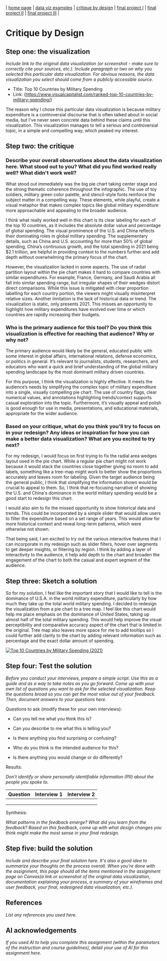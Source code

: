| [home page](https://cmustudent.github.io/tswd-portfolio-templates/) | [data viz examples](dataviz-examples) | [critique by design](critique-by-design) | [final project I](final-project-part-one) | [final project II](final-project-part-two) | [final project III](final-project-part-three) |

# Critique by Design

## Step one: the visualization

_Include link to the original data visualization (or screenshot - make sure to correctly cite your sources, etc.).  Include paragraph or two on why you selected this particular data visualization.  For obvious reasons, the data visualization you select should come from a publicly accessible source._

- Title: Top 10 Countries by Military Spending 
- Link: (https://www.visualcapitalist.com/ranked-top-10-countries-by-military-spending/)

The reason why I chose this particular data visualization is because military expenditure is a controversial discourse that is often talked about in social media, but I've never seen concrete data behind these claims until this visualization. This visualization manages to tell a serious and controversial topic, in a simple and compelling way, which peaked my interest.

## Step two: the critique

### Describe your overall observations about the data visualization here.  What stood out to you?  What did you find worked really well?  What didn't work well?

What stood out immediately was the big pie chart taking center stage and the strong thematic coherence throughout the infographic. The use of toy soldiers, military green color palette, and stencil-style fonts reinforce the subject matter in a compelling way. These elements, while playful, create a visual metaphor that makes complex topics like global military expenditure more approachable and appealing to the broader audience.

I think what really worked well in this chart is its clear labeling for each of the top 10 countries, as it includes the absolute dollar value and percentage of global spending. The visual prominence of the U.S. and China reflects their dominating roles in global military spending. The supplementary details, such as China and U.S. accounting for more than 50% of global spending, China’s continuous growth, and the total spending in 2021 being $2.1 trillion, are helpful in providing context to the numbers further and add depth without overwhelming the primary focus of the chart.

However, the visualization lacked in some aspects. The use of radial partition layout within the pie chart makes it hard to compare countries with similar expenditures. For example, France, Germany, and Saudi Arabia all fall into similar spending range, but irregular shapes of their wedges distort direct comparisons. While this issue is mitigated with clear proportion labelling for each country portion, the viewers might visually misinterpret relative sizes. Another limitation is the lack of historical data or trend. The visualization is static, only presents 2021. This misses an opportunity to highlight how military expenditures have evolved over time or which countries are rapidly increasing their budgets. 

### Who is the primary audience for this tool?  Do you think this visualization is effective for reaching that audience?  Why or why not?

The primary audience would likely be the general, educated public with some interest in global affairs, international relations, defense economics, or politics in general. It’s relevant to journalists, students, researchers, and educators who want a quick and brief understanding of the global military spending landscape by the most dominant military driven countries.

For this purpose, I think the visualization is highly effective. It meets the audience’s needs by simplifying the complex topic of military expenditure into a single, visually compelling pie chart. The use of country flags, clear numerical values, and annotations highlighting trends/context supports casual exploration into the topic. Furthermore, it’s visually appeal and polish is good enough for use in media, presentations, and educational materials, appropriate for the wider audience.

### Based on your critique, what do you think you'll try to focus on in your redesign?   Any ideas or inspiration for how you can make a better data visualization?  What are you excited to try next?

For my redesign, I would focus on first trying to fix the radial area wedges layout used in the pie chart. While a regular pie chart might not work because it would stack the countries close together giving no room to add labels, something like a tree-map might work to better show the proportions accurately and leaves room for labeling. Given the target audience being the general public, I think that simplifying the information shown would be crucial to appeal to them. So, I think that re-focusing narrative of showing the U.S. and China's dominance in the world military spending would be a good start to redesign this chart.

I would also aim to fix the missed opportunity to show historical data and trends. This could be incorporated by a simple slider that would allow users to filter the expenditure based on a set range of years. This would allow for more historical context and reveal long-term patterns, which were otherwise not shown. 

That being said, I am excited to try out the various interactive features that I can incorporate in my redesign such as slider filters, hover over segments to get deeper insights, or filtering by region. I think by adding a layer of interactivity to the audience, it help add depth to the chart and broaden the engagement of the chart to both the casual and expert segment of the audience. 

## Step three: Sketch a solution

So for my solution, I feel like the important story that I would like to tell is the dominance of U.S.A. in the world military expenditure, particularly by how much they take up the total world military spending. I decided to redesign the visualization from a pie chart to a tree map. I feel like this chart would help me place emphasis on the dominance of United States, taking up almost half of the total military spending. This would help improve the visual perceptibility and comparative accuracy aspect of the chart that is limited in the original. Tree map also leaves more space for me to add tooltips so I could further add clarity to the chart by adding relevant information such as percentage and the exact dollar amount of spending.

<div class='tableauPlaceholder' id='viz1743640595143' style='position: relative'><noscript><a href='#'><img alt='Top 10 Countries by Military Spending (2021) ' src='https:&#47;&#47;public.tableau.com&#47;static&#47;images&#47;Mi&#47;MilitarySpendingSketch&#47;Sheet12&#47;1_rss.png' style='border: none' /></a></noscript><object class='tableauViz'  style='display:none;'><param name='host_url' value='https%3A%2F%2Fpublic.tableau.com%2F' /> <param name='embed_code_version' value='3' /> <param name='site_root' value='' /><param name='name' value='MilitarySpendingSketch&#47;Sheet12' /><param name='tabs' value='no' /><param name='toolbar' value='yes' /><param name='static_image' value='https:&#47;&#47;public.tableau.com&#47;static&#47;images&#47;Mi&#47;MilitarySpendingSketch&#47;Sheet12&#47;1.png' /> <param name='animate_transition' value='yes' /><param name='display_static_image' value='yes' /><param name='display_spinner' value='yes' /><param name='display_overlay' value='yes' /><param name='display_count' value='yes' /><param name='language' value='en-US' /></object></div>                <script type='text/javascript'>                    
  var divElement = document.getElementById('viz1743640595143');                    
  var vizElement = divElement.getElementsByTagName('object')[0];                    vizElement.style.width='100%';vizElement.style.height=(divElement.offsetWidth*0.75)+'px';                    
  var scriptElement = document.createElement('script');                    
  scriptElement.src = 'https://public.tableau.com/javascripts/api/viz_v1.js';                    
  vizElement.parentNode.insertBefore(scriptElement, vizElement);                
</script>

## Step four: Test the solution

_Before you conduct your interviews, prepare a simple script.  Use this as a guide and as a way to take notes as you go forward. Come up with your own list of questions you want to ask for the selected visualization. Keep the questions broad so you can get the most value out of your feedback. Then, document answers to your questions here._

Questions to ask (modify these for your own interviews): 

- Can you tell me what you think this is?

- Can you describe to me what this is telling you?

- Is there anything you find surprising or confusing?

- Who do you think is the intended audience for this?

- Is there anything you would change or do differently?

Results: 

_Don't identify or share personally identifiable information (PII) about the people you spoke to._


| Question | Interview 1 | Interview 2 |
|----------|-------------|-------------|
|          |             |             |
|          |             |             |
|          |             |             |

Synthesis: 

_What patterns in the feedback emerge?  What did you learn from the feedback?  Based on this feedback, come up with what design changes you think might make the most sense in your final redesign._

## Step five: build the solution

_Include and describe your final solution here. It's also a good idea to summarize your thoughts on the process overall. When you're done with the assignment, this page should all the items mentioned in the assignment page on Canvas(a link or screenshot of the original data visualization, documentation explaining your process, a summary of your wireframes and user feedback, your final, redesigned data visualization, etc.)._

## References
_List any references you used here._

## AI acknowledgements
_If you used AI to help you complete this assignment (within the parameters of the instruction and course guidelines), detail your use of AI for this assignment here._


